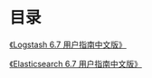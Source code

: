 # 目录

[《Logstash 6.7 用户指南中文版》](http://www.tyrival.com/books/logstash-guide/)

[《Elasticsearch 6.7 用户指南中文版》](http://www.tyrival.com/books/elasticsearch-guide/)

